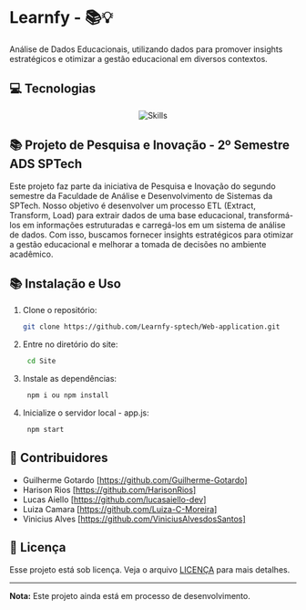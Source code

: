 # Learnfy - 📚💡

Análise de Dados Educacionais, utilizando dados para promover insights estratégicos e otimizar a gestão educacional em diversos contextos.

## 💻 Tecnologias

<div align="center">
  <img src="https://skillicons.dev/icons?i=html,scss,js,nodejs,mysql,github,java,git" alt="Skills" />
  <br />
</div>

## 📚 Projeto de Pesquisa e Inovação - 2º Semestre ADS SPTech

Este projeto faz parte da iniciativa de Pesquisa e Inovação do segundo semestre da Faculdade de Análise e Desenvolvimento de Sistemas da SPTech. Nosso objetivo é desenvolver um processo ETL (Extract, Transform, Load) para extrair dados de uma base educacional, transformá-los em informações estruturadas e carregá-los em um sistema de análise de dados. Com isso, buscamos fornecer insights estratégicos para otimizar a gestão educacional e melhorar a tomada de decisões no ambiente acadêmico.

## 📚 Instalação e Uso

1. Clone o repositório:
    ```bash
    git clone https://github.com/Learnfy-sptech/Web-application.git
    ```

2. Entre no diretório do site:
   ```bash
    cd Site
    ```
3. Instale as dependências:
   ```bash
    npm i ou npm install
    ```
4. Inicialize o servidor local - app.js:
   ```bash
    npm start
    ```
  
## 🤝 Contribuidores

- Guilherme Gotardo [https://github.com/Guilherme-Gotardo]
- Harison Rios [https://github.com/HarisonRios]
- Lucas Aiello [https://github.com/lucasaiello-dev]
- Luiza Camara [https://github.com/Luiza-C-Moreira]
- Vinicius Alves [https://github.com/ViniciusAlvesdosSantos]



## 📝 Licença

Esse projeto está sob licença. Veja o arquivo [LICENÇA](LICENSE.md) para mais detalhes.

---
**Nota:** Este projeto ainda está em processo de desenvolvimento.
